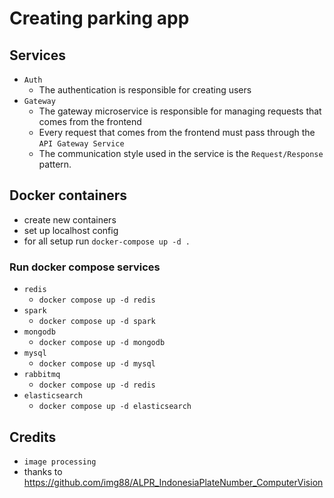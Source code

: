 # Creating parking app 

## Services 
* `Auth`
  * The authentication is responsible for creating users
* `Gateway`
  * The gateway microservice is responsible for managing requests that comes from the frontend
  * Every request that comes from the frontend must pass through the `API Gateway Service`
  * The communication style used in the service is the `Request/Response` pattern.

## Docker containers
* create new containers
* set up localhost config
* for all setup run `docker-compose up -d .`
### Run docker compose services
* `redis`
  * `docker compose up -d redis`
* `spark`
  * `docker compose up -d spark`
* `mongodb`
  * `docker compose up -d mongodb`
* `mysql`
  * `docker compose up -d mysql`
* `rabbitmq`
  * `docker compose up -d redis`
* `elasticsearch`
  * `docker compose up -d elasticsearch`

## Credits 
* `image processing`
 * thanks to https://github.com/img88/ALPR_IndonesiaPlateNumber_ComputerVision
